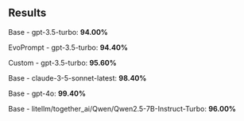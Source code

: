## Results
Base - gpt-3.5-turbo: **94.00%**

EvoPrompt - gpt-3.5-turbo: **94.40%**

Custom - gpt-3.5-turbo: **95.60%**

Base - claude-3-5-sonnet-latest: **98.40%**

Base - gpt-4o: **99.40%**

Base - litellm/together_ai/Qwen/Qwen2.5-7B-Instruct-Turbo: **96.00%**

